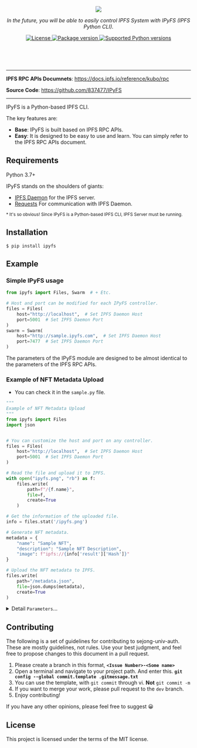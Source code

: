 <br><br><br>
<p align="center">
  <a href="https://github.com/837477/IPyFS"><img src="https://user-images.githubusercontent.com/37999795/180646280-7774e259-bc91-4ed3-8b68-84d705ff61c5.png"></a>
</p>
<p align="center">
    <em>In the future, you will be able to easily control IPFS System with IPyFS (IPFS Python CLI).</em>
</p>
<p align="center">
<a href="https://github.com/837477/IPyFS/blob/main/LICENSE" target="_blank">
    <img src="https://img.shields.io/badge/License-MIT-19bfb6" alt="License">
</a>
<a href="https://pypi.org/project/ipyfs" target="_blank">
    <img src="https://img.shields.io/badge/Python-3.7 | 3.8 | 3.9 | 3.10-19bfb6" alt="Package version">
</a>
<a href="https://pypi.org/project/ipyfs" target="_blank">
    <img src="https://img.shields.io/badge/Release-0.1.0-19bfb6" alt="Supported Python versions">
</a>
</p>
<br><br><br>

---

**IPFS RPC APIs Documnets**: <a href="https://docs.ipfs.io/reference/kubo/rpc/" target="_blank">https://docs.ipfs.io/reference/kubo/rpc </a>

**Source Code**: <a href="https://github.com/837477/IPyFS" target="_blank">https://github.com/837477/IPyFS </a>

---

IPyFS is a Python-based IPFS CLI.

The key features are:

* **Base**: IPyFS is built based on IPFS RPC APIs.
* **Easy**: It is designed to be easy to use and learn. You can simply refer to the IPFS RPC APIs document.

## Requirements

Python 3.7+

IPyFS stands on the shoulders of giants:

* <a href="https://docs.ipfs.io/install/" class="external-link" target="_blank">IPFS Daemon</a> for the IPFS server.
* <a href="https://github.com/psf/requests" class="external-link" target="_blank">Requests</a> For communication with IPFS Daemon.

<small>* It's so obvious! Since IPyFS is a Python-based IPFS CLI, IPFS Server must be running.</small>

## Installation

<div class="termy">

```console
$ pip install ipyfs
```

</div>

## Example

### Simple IPyFS usage

```Python
from ipyfs import Files, Swarm  # + Etc.

# Host and port can be modified for each IPyFS controller.
files = Files(
    host="http://localhost",  # Set IPFS Daemon Host
    port=5001  # Set IPFS Daemon Port
)
swarm = Swarm(
    host="http://sample.ipyfs.com",  # Set IPFS Daemon Host
    port=7477  # Set IPFS Daemon Port
)
```

The parameters of the IPyFS module are designed to be almost identical to the parameters of the IPFS RPC APIs.

### Example of NFT Metadata Upload

* You can check it in the `sample.py` file.

<div class="termy">

```Python
"""
Example of NFT Metadata Upload
"""
from ipyfs import Files
import json


# You can customize the host and port on any controller.
files = Files(
    host="http://localhost",  # Set IPFS Daemon Host
    port=5001  # Set IPFS Daemon Port
)

# Read the file and upload it to IPFS.
with open("ipyfs.png", "rb") as f:
    files.write(
        path=f"/{f.name}",
        file=f,
        create=True
    )

# Get the information of the uploaded file.
info = files.stat('/ipyfs.png')

# Generate NFT metadata.
metadata = {
    "name": "Sample NFT",
    "description": "Sample NFT Description",
    "image": f"ipfs://{info['result']['Hash']}"
}

# Upload the NFT metadata to IPFS.
files.write(
    path="/metadata.json",
    file=json.dumps(metadata),
    create=True
)
```

</div>

<details markdown="1">
<summary>Detail <code>Parameters</code>...</summary>

<br>

IPyFS is basically the same as the parameters of IPFS RPC APIs.

If you want to list the file in your `IPFS Daemon`:

* Here is the IPFS Files RPC API document: <a href="https://docs.ipfs.io/reference/kubo/rpc/#api-v0-files-ls" target="_blank">https://docs.ipfs.io/reference/kubo/rpc/#api-v0-files-ls </a>

The document needs parameters `arg` / `long` / `u`. <br>
Likewise, IPyFS can use the same parameters. (`path` / `long` / `u`) <br>
However, they are not exactly the same. In RPC, most parameter names are used as `arg`.

This is not a good way.<br>
Therefore, IPyFS has slightly changed parameter names to suit their functions.

Importantly, only the name has changed, the purpose of the parameter is the same.

```Python
from ipyfs import Files


files = Files(
    host="http://localhost",  # Set IPFS Daemon Host
    port=5001  # Set IPFS Daemon Port
)

result = files.ls(
    path="/",
    long=True
)
print(result)
```

If you want to know what each parameter is, please refer to the <a href="https://docs.ipfs.io/reference/kubo/rpc/" target="_blank">IPFS RPC API documentation.</a>

</details>


## Contributing
The following is a set of guidelines for contributing to sejong-univ-auth. These are mostly guidelines, not rules. Use your best judgment, and feel free to propose changes to this document in a pull request.

1. Please create a branch in this format, **`<Issue Number>-<Some name>`**
2. Open a terminal and navigate to your project path. And enter this.
   **`git config --global commit.template .gitmessage.txt`**
3. You can use the template, with `git commit` through vi. **Not** `git commit -m`
4. If you want to merge your work, please pull request to the `dev` branch.
5. Enjoy contributing!

If you have any other opinions, please feel free to suggest 😀

## License

This project is licensed under the terms of the MIT license.